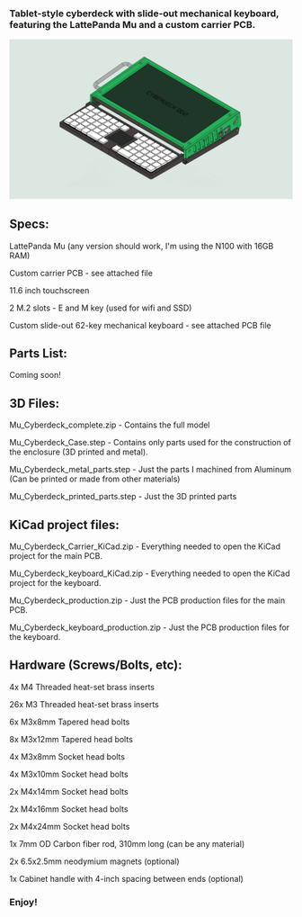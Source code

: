 ### Tablet-style cyberdeck with slide-out mechanical keyboard, featuring the LattePanda Mu and a custom carrier PCB.

![Diagram](/images/cell-shaded-cyberdeck-1440.png)

## Specs:

LattePanda Mu (any version should work, I'm using the N100 with 16GB RAM)

Custom carrier PCB - see attached file

11.6 inch touchscreen

2 M.2 slots - E and M key (used for wifi and SSD)

Custom slide-out 62-key mechanical keyboard - see attached PCB file

## Parts List:

Coming soon!

## 3D Files:

Mu_Cyberdeck_complete.zip - Contains the full model

Mu_Cyberdeck_Case.step - Contains only parts used for the construction of the enclosure (3D printed and metal).

Mu_Cyberdeck_metal_parts.step - Just the parts I machined from Aluminum (Can be printed or made from other materials)

Mu_Cyberdeck_printed_parts.step - Just the 3D printed parts

## KiCad project files:

Mu_Cyberdeck_Carrier_KiCad.zip - Everything needed to open the KiCad project for the main PCB.

Mu_Cyberdeck_keyboard_KiCad.zip - Everything needed to open the KiCad project for the keyboard.

Mu_Cyberdeck_production.zip - Just the PCB production files for the main PCB.

Mu_Cyberdeck_keyboard_production.zip - Just the PCB production files for the keyboard.

## Hardware (Screws/Bolts, etc):

4x M4 Threaded heat-set brass inserts

26x M3 Threaded heat-set brass inserts

6x M3x8mm Tapered head bolts

8x M3x12mm Tapered head bolts

4x M3x8mm Socket head bolts

4x M3x10mm Socket head bolts

2x M4x14mm Socket head bolts

2x M4x16mm Socket head bolts

2x M4x24mm Socket head bolts

1x 7mm OD Carbon fiber rod, 310mm long (can be any material)

2x 6.5x2.5mm neodymium magnets (optional)

1x Cabinet handle with 4-inch spacing between ends (optional)

### Enjoy!
